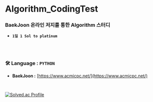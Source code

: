 # Algorithm_CodingTest

### BaekJoon 온라인 저지를 통한 Algorithm 스터디

- **`1일 1 Sol to platinum`**
<br>
<br>

### 🛠 Language : `PYTHON`

- **BaekJoon :** [https://www.acmicpc.net/](https://www.acmicpc.net/)

<br>

[![Solved.ac Profile](http://mazassumnida.wtf/api/v2/generate_badge?boj=msj1291)](https://solved.ac/msj1291/)
